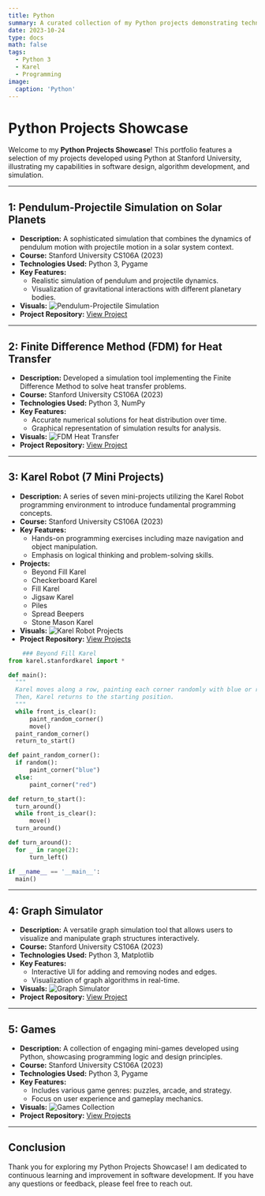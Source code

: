 ```yaml
---
title: Python 
summary: A curated collection of my Python projects demonstrating technical skills and practical applications.
date: 2023-10-24
type: docs
math: false
tags:
  - Python 3
  - Karel 
  - Programming
image:
  caption: 'Python'
---
```


# Python Projects Showcase

Welcome to my **Python Projects Showcase**! This portfolio features a selection of my projects developed using Python at Stanford University, illustrating my capabilities in software design, algorithm development, and simulation.

---

## 1: Pendulum-Projectile Simulation on Solar Planets
- **Description:** A sophisticated simulation that combines the dynamics of pendulum motion with projectile motion in a solar system context.
- **Course:** Stanford University CS106A (2023)
- **Technologies Used:** Python 3, Pygame
- **Key Features:**
  - Realistic simulation of pendulum and projectile dynamics.
  - Visualization of gravitational interactions with different planetary bodies.
- **Visuals:**
  ![Pendulum-Projectile Simulation](pendulum_projectile_simulation.png)
- **Project Repository:** [View Project](your_project_link_here)

---

## 2: Finite Difference Method (FDM) for Heat Transfer
- **Description:** Developed a simulation tool implementing the Finite Difference Method to solve heat transfer problems.
- **Course:** Stanford University CS106A (2023)
- **Technologies Used:** Python 3, NumPy
- **Key Features:**
  - Accurate numerical solutions for heat distribution over time.
  - Graphical representation of simulation results for analysis.
- **Visuals:**
  ![FDM Heat Transfer](fdm_heat_transfer.png)
- **Project Repository:** [View Project](your_project_link_here)

---

## 3: Karel Robot (7 Mini Projects)
- **Description:** A series of seven mini-projects utilizing the Karel Robot programming environment to introduce fundamental programming concepts.
- **Course:** Stanford University CS106A (2023)
- **Key Features:**
  - Hands-on programming exercises including maze navigation and object manipulation.
  - Emphasis on logical thinking and problem-solving skills.
- **Projects:**
  - Beyond Fill Karel
  - Checkerboard Karel
  - Fill Karel
  - Jigsaw Karel
  - Piles
  - Spread Beepers
  - Stone Mason Karel
- **Visuals:**
  ![Karel Robot Projects](karel_robot_projects.png)
- **Project Repository:** [View Projects](your_project_link_here)

```python
    ### Beyond Fill Karel
from karel.stanfordkarel import *

def main():
  """
  Karel moves along a row, painting each corner randomly with blue or red.
  Then, Karel returns to the starting position.
  """
  while front_is_clear():
      paint_random_corner()
      move()
  paint_random_corner()
  return_to_start()

def paint_random_corner():
  if random():
      paint_corner("blue")
  else:
      paint_corner("red")

def return_to_start():
  turn_around()
  while front_is_clear():
      move()
  turn_around()

def turn_around():
  for _ in range(2):
      turn_left()

if __name__ == '__main__':
  main()
  ```

---

## 4: Graph Simulator
- **Description:** A versatile graph simulation tool that allows users to visualize and manipulate graph structures interactively.
- **Course:** Stanford University CS106A (2023)
- **Technologies Used:** Python 3, Matplotlib
- **Key Features:**
  - Interactive UI for adding and removing nodes and edges.
  - Visualization of graph algorithms in real-time.
- **Visuals:**
  ![Graph Simulator](graph_simulator.png)
- **Project Repository:** [View Project](your_project_link_here)

---

## 5: Games
- **Description:** A collection of engaging mini-games developed using Python, showcasing programming logic and design principles.
- **Course:** Stanford University CS106A (2023)
- **Technologies Used:** Python 3, Pygame
- **Key Features:**
  - Includes various game genres: puzzles, arcade, and strategy.
  - Focus on user experience and gameplay mechanics.
- **Visuals:**
  ![Games Collection](games_collection.png)
- **Project Repository:** [View Projects](your_project_link_here)

---

## Conclusion

Thank you for exploring my Python Projects Showcase! I am dedicated to continuous learning and improvement in software development. If you have any questions or feedback, please feel free to reach out.

